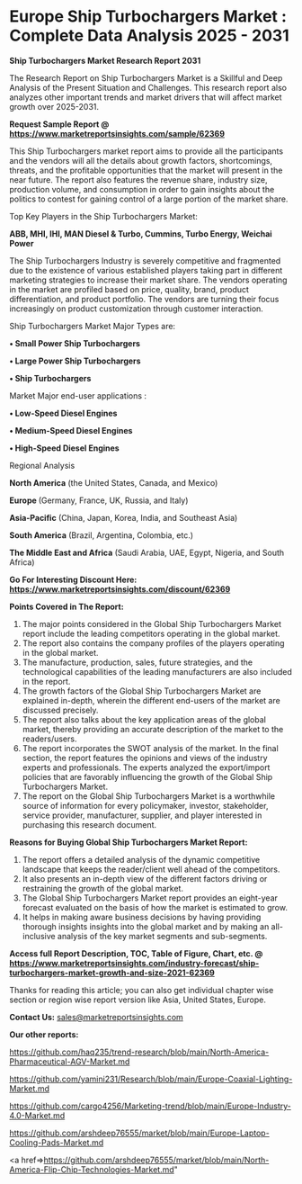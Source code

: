  # Europe Ship Turbochargers Market : Complete Data Analysis 2025 - 2031

<strong>Ship Turbochargers Market Research Report 2031</strong>

The Research Report on Ship Turbochargers Market is a Skillful and Deep Analysis of the Present Situation and Challenges. This research report also analyzes other important trends and market drivers that will affect market growth over 2025-2031.

<strong>Request Sample Report @ <a href=https://www.marketreportsinsights.com/sample/62369>https://www.marketreportsinsights.com/sample/62369</a></strong>

This Ship Turbochargers market report aims to provide all the participants and the vendors will all the details about growth factors, shortcomings, threats, and the profitable opportunities that the market will present in the near future. The report also features the revenue share, industry size, production volume, and consumption in order to gain insights about the politics to contest for gaining control of a large portion of the market share.

Top Key Players in the Ship Turbochargers Market:

<strong>ABB, MHI, IHI, MAN Diesel & Turbo, Cummins, Turbo Energy, Weichai Power</strong>

The Ship Turbochargers Industry is severely competitive and fragmented due to the existence of various established players taking part in different marketing strategies to increase their market share. The vendors operating in the market are profiled based on price, quality, brand, product differentiation, and product portfolio. The vendors are turning their focus increasingly on product customization through customer interaction.

Ship Turbochargers Market Major Types are:

<strong>• Small Power Ship Turbochargers

• Large Power Ship Turbochargers

• Ship Turbochargers</strong>

Market Major end-user applications :

<strong>• Low-Speed Diesel Engines

• Medium-Speed Diesel Engines

• High-Speed Diesel Engines</strong>

Regional Analysis

</u><strong><b>North America</b></strong> (the United States, Canada, and Mexico)

<strong><b>Europe </b></strong>(Germany, France, UK, Russia, and Italy)

<strong><b>Asia-Pacific</b></strong> (China, Japan, Korea, India, and Southeast Asia)

<strong><b>South America</b></strong> (Brazil, Argentina, Colombia, etc.)

<strong><b>The Middle East and Africa</b></strong> (Saudi Arabia, UAE, Egypt, Nigeria, and South Africa)

<strong>Go For Interesting Discount Here: <a href=https://www.marketreportsinsights.com/discount/62369>https://www.marketreportsinsights.com/discount/62369</a></strong>

<strong>Points Covered in The Report:</strong>
<ol>
  <li>The major points considered in the Global Ship Turbochargers Market report include the leading competitors operating in the global market.</li>
  <li>The report also contains the company profiles of the players operating in the global market.</li>
  <li>The manufacture, production, sales, future strategies, and the technological capabilities of the leading manufacturers are also included in the report.</li>
  <li>The growth factors of the Global Ship Turbochargers Market are explained in-depth, wherein the different end-users of the market are discussed precisely.</li>
  <li>The report also talks about the key application areas of the global market, thereby providing an accurate description of the market to the readers/users.</li>
  <li>The report incorporates the SWOT analysis of the market. In the final section, the report features the opinions and views of the industry experts and professionals. The experts analyzed the export/import policies that are favorably influencing the growth of the Global Ship Turbochargers Market.</li>
  <li>The report on the Global Ship Turbochargers Market is a worthwhile source of information for every policymaker, investor, stakeholder, service provider, manufacturer, supplier, and player interested in purchasing this research document.</li>
</ol>
<strong>Reasons for Buying Global Ship Turbochargers Market Report:</strong>

<ol>
  <li>The report offers a detailed analysis of the dynamic competitive landscape that keeps the reader/client well ahead of the competitors.</li>
  <li>It also presents an in-depth view of the different factors driving or restraining the growth of the global market.</li>
  <li>The Global Ship Turbochargers Market report provides an eight-year forecast evaluated on the basis of how the market is estimated to grow.</li>
  <li>It helps in making aware business decisions by having providing thorough insights insights into the global market and by making an all-inclusive analysis of the key market segments and sub-segments.</li>
</ol>
<strong>Access full Report Description, TOC, Table of Figure, Chart, etc. @ <a href=https://www.marketreportsinsights.com/industry-forecast/ship-turbochargers-market-growth-and-size-2021-62369>https://www.marketreportsinsights.com/industry-forecast/ship-turbochargers-market-growth-and-size-2021-62369</a></strong>


Thanks for reading this article; you can also get individual chapter wise section or region wise report version like Asia, United States, Europe.

<strong>Contact Us:</strong>
sales@marketreportsinsights.com

<strong>Our other reports:</strong>

<a href=https://github.com/haq235/trend-research/blob/main/North-America-Pharmaceutical-AGV-Market.md>https://github.com/haq235/trend-research/blob/main/North-America-Pharmaceutical-AGV-Market.md</a>

<a href=https://github.com/yamini231/Research/blob/main/Europe-Coaxial-Lighting-Market.md>https://github.com/yamini231/Research/blob/main/Europe-Coaxial-Lighting-Market.md</a>

<a href=https://github.com/cargo4256/Marketing-trend/blob/main/Europe-Industry-4.0-Market.md>https://github.com/cargo4256/Marketing-trend/blob/main/Europe-Industry-4.0-Market.md</a>

<a href=https://github.com/arshdeep76555/market/blob/main/Europe-Laptop-Cooling-Pads-Market.md>https://github.com/arshdeep76555/market/blob/main/Europe-Laptop-Cooling-Pads-Market.md</a>

<a href=>https://github.com/arshdeep76555/market/blob/main/North-America-Flip-Chip-Technologies-Market.md</a>"
